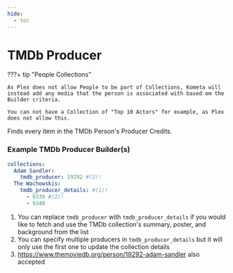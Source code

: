 ```yaml
---
hide:
  - toc
---
```

# TMDb Producer

???+ tip "People Collections"

    As Plex does not allow People to be part of Collections, Kometa will instead add any media that the person is associated with based om the Builder criteria.

    You can not have a Collection of "Top 10 Actors" for example, as Plex does not allow this.

Finds every item in the TMDb Person's Producer Credits.

### Example TMDb Producer Builder(s)

```yaml title="Press the + icon to learn more"
collections:
  Adam Sandler:
    tmdb_producer: 19292 #(3)! 
  The Wachowskis:
    tmdb_producer_details: #(1)!
      - 9339 #(2)!
      - 9340
```

1.  You can replace `tmdb_producer` with `tmdb_producer_details` if you would like to fetch and use the TMDb collection's summary, poster, and background from the list
2.  You can specify multiple producers in `tmdb_producer_details` but it will only use the first one to update the collection details
3.  https://www.themoviedb.org/person/19292-adam-sandler also accepted
